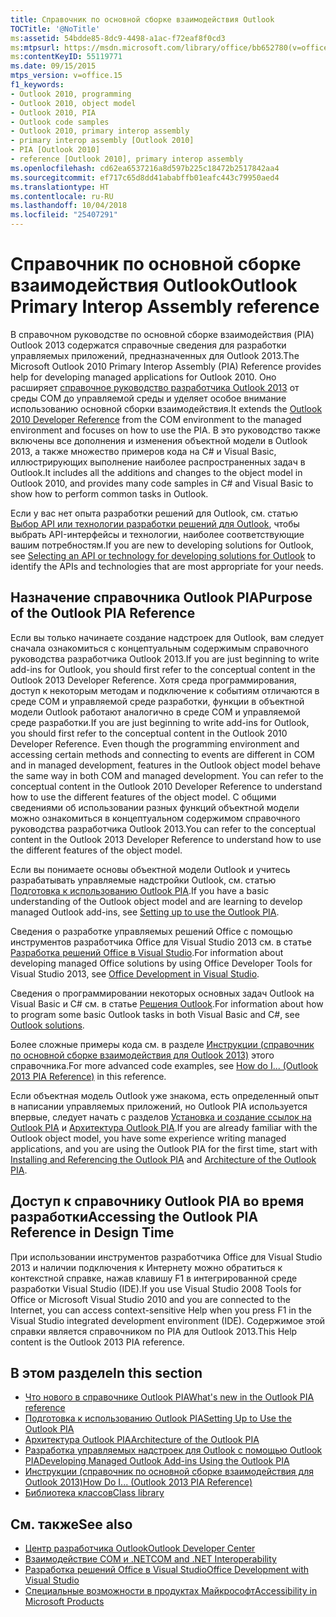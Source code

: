 ```yaml
---
title: Справочник по основной сборке взаимодействия Outlook
TOCTitle: '@NoTitle'
ms:assetid: 54bdde85-8dc9-4498-a1ac-f72eaf8f0cd3
ms:mtpsurl: https://msdn.microsoft.com/library/office/bb652780(v=office.15)
ms:contentKeyID: 55119771
ms.date: 09/15/2015
mtps_version: v=office.15
f1_keywords:
- Outlook 2010, programming
- Outlook 2010, object model
- Outlook 2010, PIA
- Outlook code samples
- Outlook 2010, primary interop assembly
- primary interop assembly [Outlook 2010]
- PIA [Outlook 2010]
- reference [Outlook 2010], primary interop assembly
ms.openlocfilehash: cd62ea6537216a8d597b225c18472b2517842aa4
ms.sourcegitcommit: ef717c65d8dd41ababffb01eafc443c79950aed4
ms.translationtype: HT
ms.contentlocale: ru-RU
ms.lasthandoff: 10/04/2018
ms.locfileid: "25407291"
---
```

# <a name="outlook-primary-interop-assembly-reference"></a><span data-ttu-id="2d18e-102">Справочник по основной сборке взаимодействия Outlook</span><span class="sxs-lookup"><span data-stu-id="2d18e-102">Outlook Primary Interop Assembly reference</span></span>

<span data-ttu-id="2d18e-103">В справочном руководстве по основной сборке взаимодействия (PIA) Outlook 2013 содержатся справочные сведения для разработки управляемых приложений, предназначенных для Outlook 2013.</span><span class="sxs-lookup"><span data-stu-id="2d18e-103">The Microsoft Outlook 2010 Primary Interop Assembly (PIA) Reference provides help for developing managed applications for Outlook 2010.</span></span> <span data-ttu-id="2d18e-104">Оно расширяет [справочное руководство разработчика Outlook 2013](https://docs.microsoft.com/office/vba/api/overview/outlook) от среды COM до управляемой среды и уделяет особое внимание использованию основной сборки взаимодействия.</span><span class="sxs-lookup"><span data-stu-id="2d18e-104">It extends the [Outlook 2010 Developer Reference](https://docs.microsoft.com/office/vba/api/overview/outlook) from the COM environment to the managed environment and focuses on how to use the PIA.</span></span> <span data-ttu-id="2d18e-105">В это руководство также включены все дополнения и изменения объектной модели в Outlook 2013, а также множество примеров кода на C\# и Visual Basic, иллюстрирующих выполнение наиболее распространенных задач в Outlook.</span><span class="sxs-lookup"><span data-stu-id="2d18e-105">It includes all the additions and changes to the object model in Outlook 2010, and provides many code samples in C# and Visual Basic to show how to perform common tasks in Outlook.</span></span>

<span data-ttu-id="2d18e-106">Если у вас нет опыта разработки решений для Outlook, см. статью [Выбор API или технологии разработки решений для Outlook](../selecting-an-api-or-technology-for-developing-solutions-for-outlook.md), чтобы выбрать API-интерфейсы и технологии, наиболее соответствующие вашим потребностям.</span><span class="sxs-lookup"><span data-stu-id="2d18e-106">If you are new to developing solutions for Outlook, see [Selecting an API or technology for developing solutions for Outlook](../selecting-an-api-or-technology-for-developing-solutions-for-outlook.md) to identify the APIs and technologies that are most appropriate for your needs.</span></span>

## <a name="purpose-of-the-outlook-pia-reference"></a><span data-ttu-id="2d18e-107">Назначение справочника Outlook PIA</span><span class="sxs-lookup"><span data-stu-id="2d18e-107">Purpose of the Outlook PIA Reference</span></span>

<span data-ttu-id="2d18e-108">Если вы только начинаете создание надстроек для Outlook, вам следует сначала ознакомиться с концептуальным содержимым справочного руководства разработчика Outlook 2013.</span><span class="sxs-lookup"><span data-stu-id="2d18e-108">If you are just beginning to write add-ins for Outlook, you should first refer to the conceptual content in the Outlook 2013 Developer Reference.</span></span> <span data-ttu-id="2d18e-109">Хотя среда программирования, доступ к некоторым методам и подключение к событиям отличаются в среде COM и управляемой среде разработки, функции в объектной модели Outlook работают аналогично в среде COM и управляемой среде разработки.</span><span class="sxs-lookup"><span data-stu-id="2d18e-109">If you are just beginning to write add-ins for Outlook, you should first refer to the conceptual content in the Outlook 2010 Developer Reference. Even though the programming environment and accessing certain methods and connecting to events are different in COM and in managed development, features in the Outlook object model behave the same way in both COM and managed development. You can refer to the conceptual content in the Outlook 2010 Developer Reference to understand how to use the different features of the object model.</span></span> <span data-ttu-id="2d18e-110">С общими сведениями об использовании разных функций объектной модели можно ознакомиться в концептуальном содержимом справочного руководства разработчика Outlook 2013.</span><span class="sxs-lookup"><span data-stu-id="2d18e-110">You can refer to the conceptual content in the Outlook 2013 Developer Reference to understand how to use the different features of the object model.</span></span>

<span data-ttu-id="2d18e-111">Если вы понимаете основы объектной модели Outlook и учитесь разрабатывать управляемые надстройки Outlook, см. статью [Подготовка к использованию Outlook PIA](setting-up-to-use-the-outlook-pia.md).</span><span class="sxs-lookup"><span data-stu-id="2d18e-111">If you have a basic understanding of the Outlook object model and are learning to develop managed Outlook add-ins, see [Setting up to use the Outlook PIA](setting-up-to-use-the-outlook-pia.md).</span></span> 

<span data-ttu-id="2d18e-112">Сведения о разработке управляемых решений Office с помощью инструментов разработчика Office для Visual Studio 2013 см. в статье [Разработка решений Office в Visual Studio](https://docs.microsoft.com/visualstudio/vsto/office-and-sharepoint-development-in-visual-studio?view=vs-2017).</span><span class="sxs-lookup"><span data-stu-id="2d18e-112">For information about developing managed Office solutions by using Office Developer Tools for Visual Studio 2013, see [Office Development in Visual Studio](https://docs.microsoft.com/visualstudio/vsto/office-and-sharepoint-development-in-visual-studio?view=vs-2017).</span></span> 

<span data-ttu-id="2d18e-113">Сведения о программировании некоторых основных задач Outlook на Visual Basic и C\# см. в статье [Решения Outlook](https://docs.microsoft.com/visualstudio/vsto/outlook-solutions?view=vs-2017).</span><span class="sxs-lookup"><span data-stu-id="2d18e-113">For information about how to program some basic Outlook tasks in both Visual Basic and C\#, see [Outlook solutions](https://docs.microsoft.com/visualstudio/vsto/outlook-solutions?view=vs-2017).</span></span> 

<span data-ttu-id="2d18e-114">Более сложные примеры кода см. в разделе [Инструкции (справочник по основной сборке взаимодействия для Outlook 2013)](how-do-i-outlook-2013-pia-reference.md) этого справочника.</span><span class="sxs-lookup"><span data-stu-id="2d18e-114">For more advanced code examples, see [How do I... (Outlook 2013 PIA Reference)](how-do-i-outlook-2013-pia-reference.md) in this reference.</span></span>

<span data-ttu-id="2d18e-115">Если объектная модель Outlook уже знакома, есть определенный опыт в написании управляемых приложений, но Outlook PIA используется впервые, следует начать с разделов [Установка и создание ссылок на Outlook PIA](installing-and-referencing-the-outlook-pia.md) и [Архитектура Outlook PIA](architecture-of-the-outlook-pia.md).</span><span class="sxs-lookup"><span data-stu-id="2d18e-115">If you are already familiar with the Outlook object model, you have some experience writing managed applications, and you are using the Outlook PIA for the first time, start with [Installing and Referencing the Outlook PIA](installing-and-referencing-the-outlook-pia.md) and [Architecture of the Outlook PIA](architecture-of-the-outlook-pia.md).</span></span>

## <a name="accessing-the-outlook-pia-reference-in-design-time"></a><span data-ttu-id="2d18e-116">Доступ к справочнику Outlook PIA во время разработки</span><span class="sxs-lookup"><span data-stu-id="2d18e-116">Accessing the Outlook PIA Reference in Design Time</span></span>

<span data-ttu-id="2d18e-117">При использовании инструментов разработчика Office для Visual Studio 2013 и наличии подключения к Интернету можно обратиться к контекстной справке, нажав клавишу F1 в интегрированной среде разработки Visual Studio (IDE).</span><span class="sxs-lookup"><span data-stu-id="2d18e-117">If you use Visual Studio 2008 Tools for Office or Microsoft Visual Studio 2010 and you are connected to the Internet, you can access context-sensitive Help when you press F1 in the Visual Studio integrated development environment (IDE).</span></span> <span data-ttu-id="2d18e-118">Содержимое этой справки является справочником по PIA для Outlook 2013.</span><span class="sxs-lookup"><span data-stu-id="2d18e-118">This Help content is the Outlook 2013 PIA reference.</span></span>

## <a name="in-this-section"></a><span data-ttu-id="2d18e-119">В этом разделе</span><span class="sxs-lookup"><span data-stu-id="2d18e-119">In this section</span></span>

- [<span data-ttu-id="2d18e-120">Что нового в справочнике Outlook PIA</span><span class="sxs-lookup"><span data-stu-id="2d18e-120">What's new in the Outlook PIA reference</span></span>](what-s-new-in-the-outlook-pia-reference.md)
- [<span data-ttu-id="2d18e-121">Подготовка к использованию Outlook PIA</span><span class="sxs-lookup"><span data-stu-id="2d18e-121">Setting Up to Use the Outlook PIA</span></span>](setting-up-to-use-the-outlook-pia.md)
- [<span data-ttu-id="2d18e-122">Архитектура Outlook PIA</span><span class="sxs-lookup"><span data-stu-id="2d18e-122">Architecture of the Outlook PIA</span></span>](architecture-of-the-outlook-pia.md)
- [<span data-ttu-id="2d18e-123">Разработка управляемых надстроек для Outlook с помощью Outlook PIA</span><span class="sxs-lookup"><span data-stu-id="2d18e-123">Developing Managed Outlook Add-ins Using the Outlook PIA</span></span>](developing-managed-outlook-add-ins-using-the-outlook-pia.md)
- [<span data-ttu-id="2d18e-124">Инструкции (справочник по основной сборке взаимодействия для Outlook 2013)</span><span class="sxs-lookup"><span data-stu-id="2d18e-124">How Do I... (Outlook 2013 PIA Reference)</span></span>](how-do-i-outlook-2013-pia-reference.md)
- [<span data-ttu-id="2d18e-125">Библиотека классов</span><span class="sxs-lookup"><span data-stu-id="2d18e-125">Class library</span></span>](https://docs.microsoft.com/dotnet/api/microsoft.office.interop.outlook?view=outlook-pia)

## <a name="see-also"></a><span data-ttu-id="2d18e-126">См. также</span><span class="sxs-lookup"><span data-stu-id="2d18e-126">See also</span></span>

- [<span data-ttu-id="2d18e-127">Центр разработчика Outlook</span><span class="sxs-lookup"><span data-stu-id="2d18e-127">Outlook Developer Center</span></span>](../outlook-home.md)
- [<span data-ttu-id="2d18e-128">Взаимодействие COM и .NET</span><span class="sxs-lookup"><span data-stu-id="2d18e-128">COM and .NET Interoperability</span></span>](https://www.apress.com/us/book/9781590590119)
- [<span data-ttu-id="2d18e-129">Разработка решений Office в Visual Studio</span><span class="sxs-lookup"><span data-stu-id="2d18e-129">Office Development with Visual Studio</span></span>](https://docs.microsoft.com/visualstudio/vsto/office-and-sharepoint-development-in-visual-studio?view=vs-2017)
- [<span data-ttu-id="2d18e-130">Специальные возможности в продуктах Майкрософт</span><span class="sxs-lookup"><span data-stu-id="2d18e-130">Accessibility in Microsoft Products</span></span>](https://www.microsoft.com/en-us/accessibility/)

